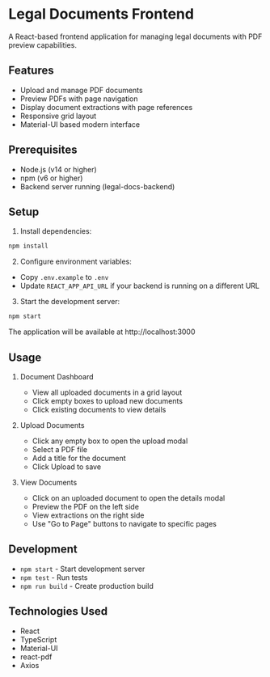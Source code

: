# Legal Documents Frontend

A React-based frontend application for managing legal documents with PDF preview capabilities.

## Features

- Upload and manage PDF documents
- Preview PDFs with page navigation
- Display document extractions with page references
- Responsive grid layout
- Material-UI based modern interface

## Prerequisites

- Node.js (v14 or higher)
- npm (v6 or higher)
- Backend server running (legal-docs-backend)

## Setup

1. Install dependencies:
```bash
npm install
```

2. Configure environment variables:
- Copy `.env.example` to `.env`
- Update `REACT_APP_API_URL` if your backend is running on a different URL

3. Start the development server:
```bash
npm start
```

The application will be available at http://localhost:3000

## Usage

1. Document Dashboard
   - View all uploaded documents in a grid layout
   - Click empty boxes to upload new documents
   - Click existing documents to view details

2. Upload Documents
   - Click any empty box to open the upload modal
   - Select a PDF file
   - Add a title for the document
   - Click Upload to save

3. View Documents
   - Click on an uploaded document to open the details modal
   - Preview the PDF on the left side
   - View extractions on the right side
   - Use "Go to Page" buttons to navigate to specific pages

## Development

- `npm start` - Start development server
- `npm test` - Run tests
- `npm run build` - Create production build

## Technologies Used

- React
- TypeScript
- Material-UI
- react-pdf
- Axios 